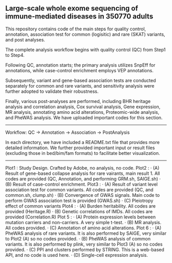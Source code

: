 Large-scale whole exome sequencing of immune-mediated diseases in 350770 adults 
---
This repository contains code of the main steps for quality control, annotation, association test for common (logisitic) and rare (SKAT) variants, and post analyses.

The complete analysis workflow begins with quality control (QC) from Step1 to Step4. 

Following QC, annotation starts; the primary analysis utilizes SnpEff for annotations, while case-control enrichment employs VEP annotations. 

Subsequently, variant and gene-based association tests are conducted separately for common and rare variants, and sensitivity analysis were further adopted to validate their robustness.

Finally, various post-analyses are performed, including BHR heritage analysis and correlation analysis, Cox survival analysis, Gene expression, MR analysis, annotating amino acid alterations, Proteomic-wide analysis, and PheWAS analysis. We have uploaded important codes for this section.


---
Workflow: QC -> Annotation -> Association -> PostAnalysis

In each directory, we have included a README.txt file that provides more detailed information. We further provided important input or result files (excluding those in bed/bim/fam formats) to facilitate better visualization.

---
Plot1 : Study Design. Crafted by Adobe, no analysis, no code.
Plot2 : 
· (A) Result of gene-based collapse analysis for rare vairants, main result 1. All codes are provided (QC, Annotation, and performing GRM.sh, SAIGE.sh)
· (B) Result of case-control enrichment. 
Plot3 :
· (A) Result of variant level association test for common variants. All codes are provided (QC, and common.sh, clump.sh)
· (B) Convergence of GWAS signals. Main code to perform GWAS association test is provided (GWAS.sh)
· (C) Pleiotropy effect of common variants
Plot4 :
· (A) Burden heritability. All codes are provided (Heritage.R)
· (B) Genetic correlations of IMDs. All codes are provided (Correlation.R)
Plot 5 :
· (A) Protein expression levels between mutation carriers and non-carriers. A very simple t-test.
· (B) MR analysis. All codes provided. 
· (C) Annotation of amino acid alterations. 
Plot 6 :
· (A) PheWAS analysis of rare variants. It is also performed by SAIGE, very similar to Plot2 (A) so no codes provided.
· (B) PheWAS analysis of common variants. It is also performed by plink, very similar to Plot3 (A) so no codes provided.
· (C) PPI and clusters performed by STRING. This is a web-based API, and no code is used here.
· (D) Single-cell expression analysis.

